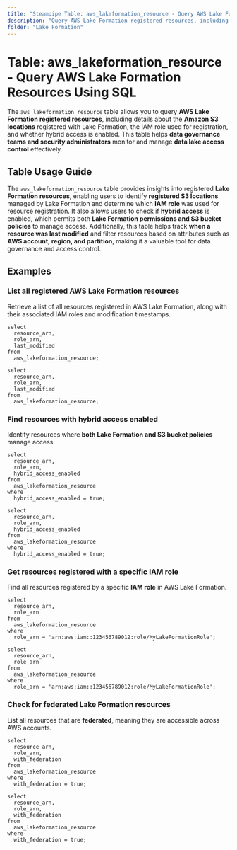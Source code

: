 ```yaml
---
title: "Steampipe Table: aws_lakeformation_resource - Query AWS Lake Formation Resources Using SQL"
description: "Query AWS Lake Formation registered resources, including their ARNs, associated IAM roles, and data access configurations."
folder: "Lake Formation"
---
```


# Table: aws_lakeformation_resource - Query AWS Lake Formation Resources Using SQL

The `aws_lakeformation_resource` table allows you to query **AWS Lake Formation registered resources**, including details about the **Amazon S3 locations** registered with Lake Formation, the IAM role used for registration, and whether hybrid access is enabled. This table helps **data governance teams and security administrators** monitor and manage **data lake access control** effectively.

## Table Usage Guide

The `aws_lakeformation_resource` table provides insights into registered **Lake Formation resources**, enabling users to identify **registered S3 locations** managed by Lake Formation and determine which **IAM role** was used for resource registration. It also allows users to check if **hybrid access** is enabled, which permits both **Lake Formation permissions and S3 bucket policies** to manage access. Additionally, this table helps track **when a resource was last modified** and filter resources based on attributes such as **AWS account, region, and partition**, making it a valuable tool for data governance and access control.

## **Examples**

### List all registered AWS Lake Formation resources
Retrieve a list of all resources registered in AWS Lake Formation, along with their associated IAM roles and modification timestamps.

```sql+postgres
select
  resource_arn,
  role_arn,
  last_modified
from
  aws_lakeformation_resource;
```

```sql+sqlite
select
  resource_arn,
  role_arn,
  last_modified
from
  aws_lakeformation_resource;
```

### Find resources with hybrid access enabled
Identify resources where **both Lake Formation and S3 bucket policies** manage access.

```sql+postgres
select
  resource_arn,
  role_arn,
  hybrid_access_enabled
from
  aws_lakeformation_resource
where
  hybrid_access_enabled = true;
```

```sql+sqlite
select
  resource_arn,
  role_arn,
  hybrid_access_enabled
from
  aws_lakeformation_resource
where
  hybrid_access_enabled = true;
```

### Get resources registered with a specific IAM role
Find all resources registered by a specific **IAM role** in AWS Lake Formation.

```sql+postgres
select
  resource_arn,
  role_arn
from
  aws_lakeformation_resource
where
  role_arn = 'arn:aws:iam::123456789012:role/MyLakeFormationRole';
```

```sql+sqlite
select
  resource_arn,
  role_arn
from
  aws_lakeformation_resource
where
  role_arn = 'arn:aws:iam::123456789012:role/MyLakeFormationRole';
```

### Check for federated Lake Formation resources
List all resources that are **federated**, meaning they are accessible across AWS accounts.

```sql+postgres
select
  resource_arn,
  role_arn,
  with_federation
from
  aws_lakeformation_resource
where
  with_federation = true;
```

```sql+sqlite
select
  resource_arn,
  role_arn,
  with_federation
from
  aws_lakeformation_resource
where
  with_federation = true;
```